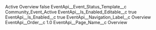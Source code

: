 <?xml version="1.0" encoding="UTF-8"?>
<CustomMetadata xmlns="http://soap.sforce.com/2006/04/metadata" xmlns:xsi="http://www.w3.org/2001/XMLSchema-instance" xmlns:xsd="http://www.w3.org/2001/XMLSchema">
    <label>Active Overview</label>
    <protected>false</protected>
    <values>
        <field>EventApi__Event_Status_Template__c</field>
        <value xsi:type="xsd:string">Community_Event_Active</value>
    </values>
    <values>
        <field>EventApi__Is_Enabled_Editable__c</field>
        <value xsi:type="xsd:boolean">true</value>
    </values>
    <values>
        <field>EventApi__Is_Enabled__c</field>
        <value xsi:type="xsd:boolean">true</value>
    </values>
    <values>
        <field>EventApi__Navigation_Label__c</field>
        <value xsi:type="xsd:string">Overview</value>
    </values>
    <values>
        <field>EventApi__Order__c</field>
        <value xsi:type="xsd:double">1.0</value>
    </values>
    <values>
        <field>EventApi__Page_Name__c</field>
        <value xsi:type="xsd:string">Overview</value>
    </values>
</CustomMetadata>
